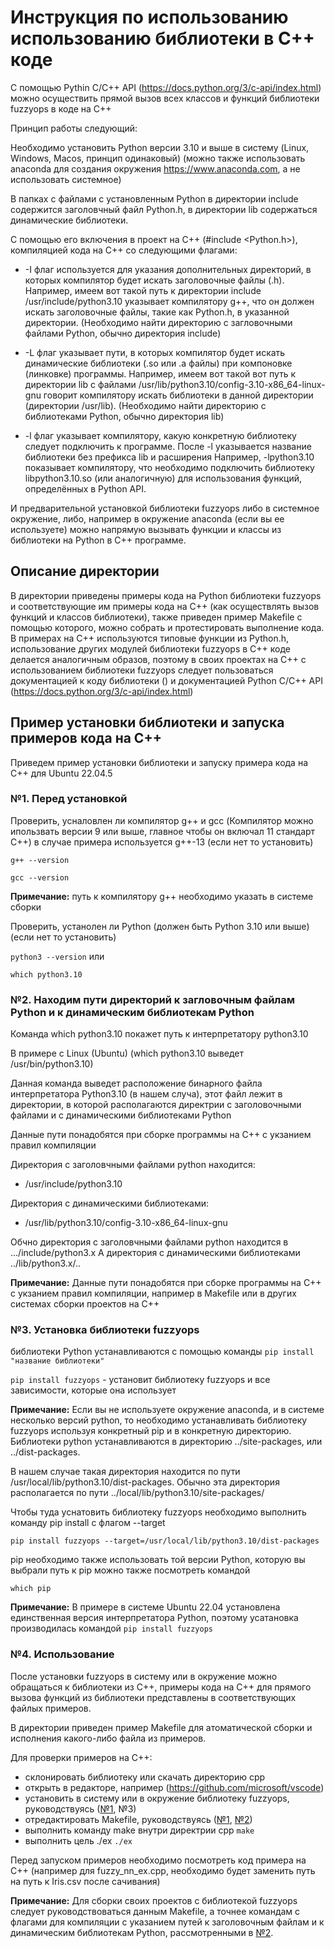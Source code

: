 # Инструкция по использованию использованию библиотеки в С++ коде
С помощью Pythin С/С++ API (https://docs.python.org/3/c-api/index.html) можно осуществить прямой вызов всех классов и функций библиотеки fuzzyops в коде на С++

Принцип работы следующий:

Необходимо установить Python версии 3.10 и выше в систему (Linux, Windows, Macos, принцип одинаковый)
(можно также использовать anaconda для создания окружения https://www.anaconda.com, а не использовать системное)

В папках с файлами с установленным Python в директории include содержится заголовчный файл Python.h, в директории lib содержаться динамические библиотеки.

С помощью его включения в проект на С++ (#include <Python.h>), компиляцией кода на С++ со следующими флагами:
	
- -I флаг используется для указания дополнительных директорий, в которых компилятор будет искать заголовочные файлы (.h). 
Например, имеем вот такой путь к директории include
/usr/include/python3.10 указывает компилятору g++, что он должен искать заголовочные файлы, такие как Python.h, в указанной директории. 
(Необходимо найти директорию с загловочными файлами Python, обычно директория include)

- -L флаг указывает пути, в которых компилятор будет искать динамические
библиотеки (.so или .a файлы) при компоновке (линковке) программы.
Например, имеем вот такой вот путь к директории lib с файлами /usr/lib/python3.10/config-3.10-x86_64-linux-gnu говорит компилятору искать библиотеки в данной директории (директории /usr/lib).
(Необходимо найти директорию с библиотеками Python, обычно директория lib)

- -l флаг указывает компилятору, какую конкретную библиотеку следует подключить к программе. После -l указывается название библиотеки без префикса lib и расширения
Например, -lpython3.10 показывает компилятору, что необходимо подключить библиотеку libpython3.10.so (или аналогичную) для использования функций, определённых в Python API.

И предварительной установкой библиотеки fuzzyops либо в системное окружение, либо, например в окружение anaconda (если вы ее используете) можно напрямую вызывать функции и классы из библиотеки на Python в С++ программе.

## Описание директории

В директории приведены примеры кода на Python библиотеки fuzzyops и соответствующие им примеры кода на C++ (как осуществлять вызов функций и классов библиотеки), также приведен пример Makefile с помощью которого, можно собрать и протестировать выполнение кода. 
В примерах на С++ используются типовые функции из
Python.h, использование других модулей библиотеки fuzzyops в С++ коде делается аналогичным образов, поэтому в своих проектах на С++ с использованием библиотеки fuzzyops следует пользоваться документацией к коду библиотеки () и
документацией Python С/С++ API (https://docs.python.org/3/c-api/index.html) 


## Пример установки библиотеки и запуска примеров кода на С++

Приведем пример установки библиотеки 
и запуску примера кода на С++ для Ubuntu 22.04.5

### №1. Перед установкой 

Проверить, усналовлен ли компилятор g++ и gcc
(Компилятор можно ипользвать версии 9 или выше, главное чтобы он включал 11 стандарт С++) в случае примера используется g++-13
(если нет то установить)

```g++ --version```

```gcc --version```

**Примечание:** путь к компилятору g++ необходимо указать в системе сборки

Проверить, устанолен ли Python (должен быть Python 3.10 или выше) 
(если нет то установить)

```python3 --version``` или

```which python3.10```


### №2. Находим пути директорий к загловочным файлам Python и к динамическим библиотекам Python

Команда which python3.10 покажет путь к интерпретатору python3.10

В примере с Linux (Ubuntu) (which python3.10 выведет /usr/bin/python3.10)

Данная команда выведет расположение бинарного файла интерпретатора Python3.10 (в нашем случа), этот файл лежит в директории, в которой располагаются директрии
с заголовочными файлами и с динамическими библиотеками Python

Данные пути понадобятся при сборке программы на C++ с укзанием правил компиляции

Директория с заголовчными файлами python находится:
- /usr/include/python3.10

Директория с динамическими библиотеками:
- /usr/lib/python3.10/config-3.10-x86_64-linux-gnu

Обчно директория с заголовчными файлами python находится в .../include/python3.x 
А директория с динамическими библиотеками ../lib/python3.x/.. 

**Примечание:** Данные пути понадобятся при сборке программы на C++ с укзанием правил компиляции, например в Makefile или в других системах сборки проектов на C++

### №3. Установка библиотеки fuzzyops

библиотеки Python устанавливаются с помощью команды `pip install "название библиотеки"`

```pip install fuzzyops``` - установит библиотеку fuzzyops и все зависимости,
которые она использует

**Примечание:** Если вы не используете окружение anaconda, и в системе несколько версий python, то необходимо устанавливать библиотеку fuzzyops используя конкретный pip и в конкретную директорию. 
Библиотеки python устанавливаются в директорию ../site-packages, или ../dist-packages.

В нашем случае такая директория находится по пути /usr/local/lib/python3.10/dist-packages. Обычно эта директория располагается по пути ../local/lib/python3.10/site-packages/

Чтобы туда уснатовить библиотеку fuzzyops необходимо выполнить команду 
pip install с флагом --target

```pip install fuzzyops --target=/usr/local/lib/python3.10/dist-packages```

pip необходимо также использовать той версии Python, которую вы выбрали
путь к pip можно также посмотреть командой

```which pip```

**Примечание:** В примере в системе Ubuntu 22.04 установлена единственная версия интерпретатора Python, поэтому усатановка производилась командой 
```pip install fuzzyops```

### №4. Использование

После установки fuzzyops в систему или в окружение можно обращаться к библиотеки 
из С++, примеры кода на С++ для прямого вызова функций из библиотеки представлены в соответствующих файлых примеров.

В директории приведен пример Makefile для атоматической сборки и исполнения какого-либо файла из примеров.

Для проверки примеров на С++:

- склонировать библиотеку или скачать директорию cpp
- открыть в редакторе, например (https://github.com/microsoft/vscode)
- установить в систему или в окружение библиотеку fuzzyops, руководствуясь ([№1](#1-перед-установкой), №3)
- отредактировать Makefile, руководствуясь ([№1](#1-перед-установкой),
 [№2](#2-находим-пути-директорий-к-заглавочным-файлам-python-и-к-динамическим-библиотекам-python))
- выполнить команду make внутри директрии cpp
```make```
- выполнить цель ./ex
```./ex```

Перед запуском примеров необходимо посмотреть код примера на С++ (например для 
fuzzy_nn_ex.cpp, необходимо будет заменить путь на путь к Iris.csv после сачивания)

**Примечание:** Для сборки своих проектов с библиотекой fuzzyops следует руководствоваться данным Makefile, а точнее командам с флагами для компиляции с указанием путей к заголовочным файлам и к динамическим библиотекам Python, рассмотренными в [№2](#2-находим-пути-директорий-к-заглавочным-файлам-python-и-к-динамическим-библиотекам-python).


















